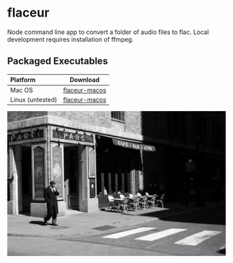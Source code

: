 # flaceur

Node command line app to convert a folder of audio files to flac. Local development requires installation of ffmpeg.

## Packaged Executables

| Platform | Download |
| :--------- | :----------: |
| Mac OS | [flaceur-macos](executables/flaceur-macos.zip) |
| Linux (untested) | [flaceur-macos](executables/flaceur-linux.zip) |

![flaceur](flaneur.jpg) 
